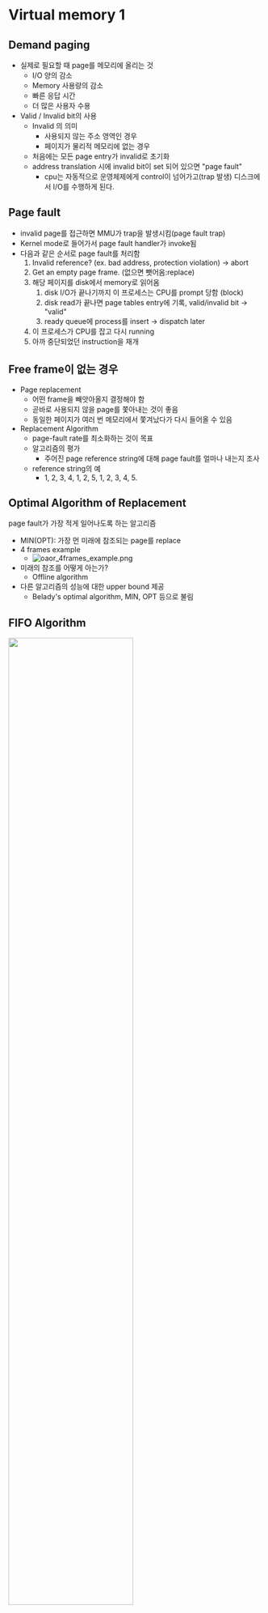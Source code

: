 # Virtual memory 1

## Demand paging

- 실제로 필요할 때 page를 메모리에 올리는 것
  - I/O 양의 감소
  - Memory 사용량의 감소
  - 빠른 응답 시간
  - 더 많은 사용자 수용
- Valid / Invalid bit의 사용
  - Invalid 의 의미
    - 사용되지 않는 주소 영역인 경우
    - 페이지가 물리적 메모리에 없는 경우
  - 처음에는 모든 page entry가 invalid로 초기화
  - address translation 시에 invalid bit이 set 되어 있으면 "page fault"
    - cpu는 자동적으로 운영체제에게 control이 넘어가고(trap 발생) 디스크에서 I/O를 수행하게 된다.

## Page fault

- invalid page를 접근하면 MMU가 trap을 발생시킴(page fault trap)
- Kernel mode로 들어가서 page fault handler가 invoke됨
- 다음과 같은 순서로 page fault를 처리함
  1. Invalid reference? (ex. bad address, protection violation) &rarr; abort
  2. Get an empty page frame. (없으면 뺏어옴:replace)
  3. 해당 페이지를 disk에서 memory로 읽어옴
     1. disk I/O가 끝나기까지 이 프로세스는 CPU를 prompt 당함 (block)
     2. disk read가 끝나면 page tables entry에 기록, valid/invalid bit &rarr; "valid"
     3. ready queue에 process를 insert &rarr; dispatch later
  4. 이 프로세스가 CPU를 잡고 다시 running
  5. 아까 중단되었던 instruction을 재개

## Free frame이 없는 경우

- Page replacement
  - 어떤 frame을 빼앗아올지 결정해야 함
  - 곧바로 사용되지 않을 page를 쫓아내는 것이 좋음
  - 동일한 페이지가 여러 번 메모리에서 쫓겨났다가 다시 들어올 수 있음
- Replacement Algorithm
  - page-fault rate를 최소화하는 것이 목표
  - 알고리즘의 평가
    - 주어진 page reference string에 대해 page fault를 얼마나 내는지 조사
  - reference string의 예
    - 1, 2, 3, 4, 1, 2, 5, 1, 2, 3, 4, 5.

## Optimal Algorithm of Replacement 

page fault가 가장 적게 일어나도록 하는 알고리즘

- MIN(OPT): 가장 먼 미래에 참조되는 page를 replace 
- 4 frames example
  - ![oaor_4frames_example.png](https://github.com/jewoodev/blog_img/blob/main/operating-system/virtual_memory1/oaor_4frames_example.png?raw=true)
- 미래의 참조를 어떻게 아는가?
  - Offline algorithm
- 다른 알고리즘의 성능에 대한 upper bound 제공
  - Belady's optimal algorithm, MIN, OPT 등으로 불림

## FIFO Algorithm

<img src="https://github.com/jewoodev/blog_img/blob/main/operating-system/virtual_memory1/fifo_algorithm.png?raw=true" width="70%">

- FIFO Anomaly(Belady's Anomaly)
  - more frames !=> less page faults

## LRU(Least Recently Used) Algorithm

- LRU: 가장 오래 전에 참조된 것을 지움

<img src="https://github.com/jewoodev/blog_img/blob/main/operating-system/virtual_memory1/lru_algorithm.png?raw=true" width="60%">

## LFU(Least Frequently Used) Algorithm

- LFU: 참조 횟수가 가장 적은 페이지를 지움
  - 최저 참조 함수인 page가 여럿 있는 경우
    - LFU 알고리즘 자체에서는 여러 page 중 임의로 선정한다.
    - 성능 향상을 위해 가장 오래 전에 참조된 page를 지우게 구현할 수도 있다.
  - 장단점
    - LRU처럼 직전 참조 시점만 보는 것이 아니라 장기적인 시간 규모를 보기 때문에 page의 인기도를 좀 더 명확히 반영할 수 있음
    - 참조 시점의 최근성을 반영하지 못함
    - LRU보다 구현이 복잡함

## LRU와 LFU 알고리즘 예제

<img src="https://github.com/jewoodev/blog_img/blob/main/operating-system/virtual_memory1/example_of_lru_lfu.png?raw=true" width="60%">

## LRU와 LFU 알고리즘의 구현

<img src="https://github.com/jewoodev/blog_img/blob/main/operating-system/virtual_memory1/impl_of_lru_lfu1.png?raw=true" width="70%">

<img src="https://github.com/jewoodev/blog_img/blob/main/operating-system/virtual_memory1/impl_of_lru_lfu2.png?raw=true" width="70%">

